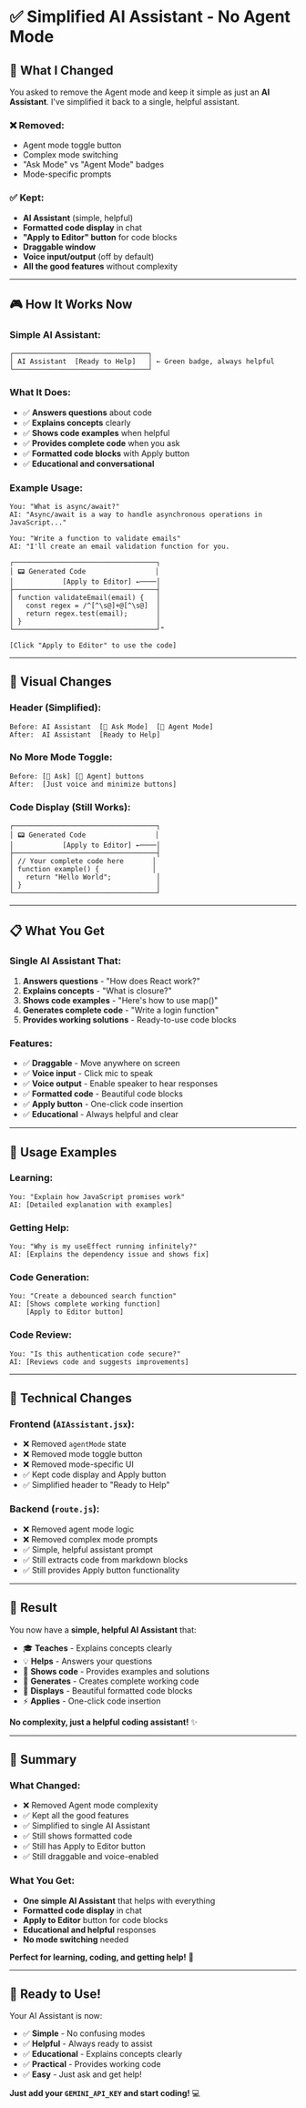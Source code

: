 # ✅ Simplified AI Assistant - No Agent Mode

## 🎯 What I Changed

You asked to remove the Agent mode and keep it simple as just an **AI Assistant**. I've simplified it back to a single, helpful assistant.

### ❌ Removed:
- Agent mode toggle button
- Complex mode switching
- "Ask Mode" vs "Agent Mode" badges
- Mode-specific prompts

### ✅ Kept:
- **AI Assistant** (simple, helpful)
- **Formatted code display** in chat
- **"Apply to Editor" button** for code blocks
- **Draggable window**
- **Voice input/output** (off by default)
- **All the good features** without complexity

---

## 🎮 How It Works Now

### Simple AI Assistant:
```
┌─────────────────────────────────┐
│ AI Assistant  [Ready to Help]   │ ← Green badge, always helpful
└─────────────────────────────────┘
```

### What It Does:
- ✅ **Answers questions** about code
- ✅ **Explains concepts** clearly
- ✅ **Shows code examples** when helpful
- ✅ **Provides complete code** when you ask
- ✅ **Formatted code blocks** with Apply button
- ✅ **Educational and conversational**

### Example Usage:

```
You: "What is async/await?"
AI: "Async/await is a way to handle asynchronous operations in JavaScript..."

You: "Write a function to validate emails"
AI: "I'll create an email validation function for you.

┌───────────────────────────────────┐
│ 📟 Generated Code                 │
│            [Apply to Editor] ←────│
├───────────────────────────────────┤
│ function validateEmail(email) {   │
│   const regex = /^[^\s@]+@[^\s@]  │
│   return regex.test(email);       │
│ }                                 │
└───────────────────────────────────┘"

[Click "Apply to Editor" to use the code]
```

---

## 🎨 Visual Changes

### Header (Simplified):
```
Before: AI Assistant  [🤔 Ask Mode]  [🤖 Agent Mode]
After:  AI Assistant  [Ready to Help]
```

### No More Mode Toggle:
```
Before: [🤔 Ask] [🤖 Agent] buttons
After:  [Just voice and minimize buttons]
```

### Code Display (Still Works):
```
┌───────────────────────────────────┐
│ 📟 Generated Code                 │
│            [Apply to Editor] ←────│
├───────────────────────────────────┤
│ // Your complete code here       │
│ function example() {             │
│   return "Hello World";           │
│ }                                 │
└───────────────────────────────────┘
```

---

## 📋 What You Get

### Single AI Assistant That:
1. **Answers questions** - "How does React work?"
2. **Explains concepts** - "What is closure?"
3. **Shows code examples** - "Here's how to use map()"
4. **Generates complete code** - "Write a login function"
5. **Provides working solutions** - Ready-to-use code blocks

### Features:
- ✅ **Draggable** - Move anywhere on screen
- ✅ **Voice input** - Click mic to speak
- ✅ **Voice output** - Enable speaker to hear responses
- ✅ **Formatted code** - Beautiful code blocks
- ✅ **Apply button** - One-click code insertion
- ✅ **Educational** - Always helpful and clear

---

## 🚀 Usage Examples

### Learning:
```
You: "Explain how JavaScript promises work"
AI: [Detailed explanation with examples]
```

### Getting Help:
```
You: "Why is my useEffect running infinitely?"
AI: [Explains the dependency issue and shows fix]
```

### Code Generation:
```
You: "Create a debounced search function"
AI: [Shows complete working function]
    [Apply to Editor button]
```

### Code Review:
```
You: "Is this authentication code secure?"
AI: [Reviews code and suggests improvements]
```

---

## 🔧 Technical Changes

### Frontend (`AIAssistant.jsx`):
- ❌ Removed `agentMode` state
- ❌ Removed mode toggle button
- ❌ Removed mode-specific UI
- ✅ Kept code display and Apply button
- ✅ Simplified header to "Ready to Help"

### Backend (`route.js`):
- ❌ Removed agent mode logic
- ❌ Removed complex mode prompts
- ✅ Simple, helpful assistant prompt
- ✅ Still extracts code from markdown blocks
- ✅ Still provides Apply button functionality

---

## 🎯 Result

You now have a **simple, helpful AI Assistant** that:

- 🎓 **Teaches** - Explains concepts clearly
- 💡 **Helps** - Answers your questions
- 📝 **Shows code** - Provides examples and solutions
- 🔧 **Generates** - Creates complete working code
- 🎨 **Displays** - Beautiful formatted code blocks
- ⚡ **Applies** - One-click code insertion

**No complexity, just a helpful coding assistant!** ✨

---

## 📝 Summary

### What Changed:
- ❌ Removed Agent mode complexity
- ✅ Kept all the good features
- ✅ Simplified to single AI Assistant
- ✅ Still shows formatted code
- ✅ Still has Apply to Editor button
- ✅ Still draggable and voice-enabled

### What You Get:
- **One simple AI Assistant** that helps with everything
- **Formatted code display** in chat
- **Apply to Editor** button for code blocks
- **Educational and helpful** responses
- **No mode switching** needed

**Perfect for learning, coding, and getting help!** 🚀

---

## 🎉 Ready to Use!

Your AI Assistant is now:
- ✅ **Simple** - No confusing modes
- ✅ **Helpful** - Always ready to assist
- ✅ **Educational** - Explains concepts clearly
- ✅ **Practical** - Provides working code
- ✅ **Easy** - Just ask and get help!

**Just add your `GEMINI_API_KEY` and start coding!** 💻
